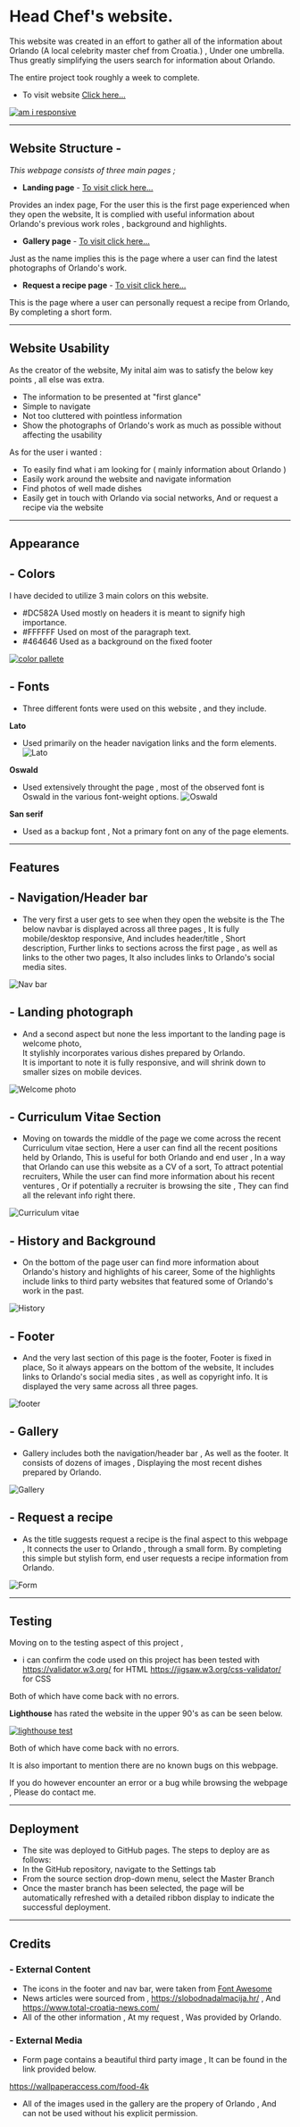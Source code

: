 # Head Chef's website.

This website was created in an effort to gather all of the information about Orlando (A local celebrity master chef from Croatia.) , Under one umbrella.  
Thus greatly simplifying the users search for information about Orlando.

The entire project took roughly a week to complete.

 - To visit website [Click here...](https://karlox01.github.io/My-first-project-repo/)

[![am i responsive](images/readmephotos/am_i_responsive.JPG)](https://github.com/Karlox01/My-first-project-repo/blob/Main/images/readmephotos/am_i_responsive.JPG)


***

## __Website Structure__ -

_This webpage consists of three main pages ;_
*  __Landing page__ - [To visit click here...](https://karlox01.github.io/My-first-project-repo/)

 Provides an index page, For the user this is the first page experienced when they open the website, It is complied with useful information about Orlando's previous work roles , background and highlights.
* __Gallery page__ - [To visit click here...](https://karlox01.github.io/My-first-project-repo/gallery.html)

 Just as the name implies this is the page where a user can find the latest photographs of Orlando's work.

* __Request a recipe page__ - [To visit click here...](https://karlox01.github.io/My-first-project-repo/form.html)

 This is the page where a user can personally request a recipe from Orlando, By completing a short form.

 *** 

## Website Usability

As the creator of the website, My inital aim was to satisfy the below key points , all else was extra.

* The information to be presented at "first glance"
* Simple to navigate
* Not too cluttered with pointless information
* Show the photographs of Orlando's work as much as possible without affecting the usability


As for the user i wanted : 

* To easily find what i am looking for ( mainly information about Orlando )
* Easily work around the website and navigate information
* Find photos of well made dishes
* Easily get in touch with Orlando via social networks, And or request a recipe via the website

*** 
 ## Appearance
 ## - Colors

 I have decided to utilize 3 main colors on this website.

  * #DC582A Used mostly on headers it is meant to signify high importance.
  * #FFFFFF Used on most of the paragraph text.
  * #464646 Used as a background on the fixed footer 

  [![color pallete](images/readmephotos/colors.JPG)](https://raw.githubusercontent.com/Karlox01/My-first-project-repo/Main/images/readmephotos/colors.JPG)

 
## - Fonts

* Three different fonts were used on this website , and they include.  

__Lato__  
* Used primarily on the header navigation links and the form elements.
![Lato](images/readmephotos/Lato.JPG)

__Oswald__   
* Used extensively throught the page , most of the observed font is Oswald in the various font-weight options.
![Oswald](images/readmephotos/Oswald.JPG)

__San serif__
* Used as a backup font , Not a primary font on any of the page elements.
*** 

 ## __Features__

## - Navigation/Header bar 

* The very first a user gets to see when they open the website is the 
The below navbar is displayed across all three pages , It is fully mobile/desktop responsive, And includes header/title , Short description, Further links to sections across the first page , as well as links to the other two pages, It also includes links to Orlando's social media sites.

![Nav bar](images/readmephotos/header_nav.JPG)

 ## - Landing photograph 

* And a second aspect but none the less important to the landing page is welcome photo,  
It stylishly incorporates various dishes prepared by Orlando.  
It is important to note it is fully responsive, and will shrink down to smaller sizes on mobile devices.

![Welcome photo](/images/readmephotos/hero-image-readme.JPG)

## - Curriculum Vitae Section 

* Moving on towards the middle of the page we come across the recent Curriculum vitae section, Here a user can find all the recent positions held by Orlando, This is useful for both Orlando and end user , In a way that Orlando can use this website as a CV of a sort, To attract potential recruiters, While the user can find more information about his recent ventures , Or if potentially a recruiter is browsing the site , They can find all the relevant info right there.

![Curriculum vitae](/images/readmephotos/main-ethos.JPG)

## - History and Background 

* On the bottom of the page user can find more information about Orlando's history and highlights of his career, Some of the highlights include links to third party websites that featured some of Orlando's work in the past.

![History](/images/readmephotos/about_me.JPG)


## - Footer 

* And the very last section of this page is the footer, Footer is fixed in place, So it always appears on the bottom of the website, It includes links to Orlando's social media sites , as well as copyright info. 
It is displayed the very same across all three pages.

![footer](/images/readmephotos/footer.JPG)


## - Gallery

* Gallery includes both the navigation/header bar , As well as the footer.
It consists of dozens of images , Displaying the most recent dishes prepared by Orlando.

![Gallery](/images/readmephotos/gallery.JPG)



## - Request a recipe

* As the title suggests request a recipe is the final aspect to this webpage , It connects the user to Orlando , through a small form.
By completing this simple but stylish form, end user requests a recipe information from Orlando.

![Form](/images/readmephotos/recipe_request.JPG)


***


## __Testing__

Moving on to the testing aspect of this project , 

* i can confirm the code used on this project has been tested with 
 https://validator.w3.org/ for HTML
 https://jigsaw.w3.org/css-validator/ for CSS

 Both of which have come back with no errors.
 


__Lighthouse__ has rated the website in the upper 90's as can be seen below.

[![lighthouse test](images/readmephotos/lighthouse_score.JPG)](https://github.com/Karlox01/My-first-project-repo/blob/Main/images/readmephotos/lighthouse_score.JPG)


Both of which have come back with no errors.

It is also important to mention there are no known bugs on this webpage.

If you do however encounter an error or a bug while browsing the webpage , Please do contact me.

***

## __Deployment__

- The site was deployed to GitHub pages. The steps to deploy are as follows:
- In the GitHub repository, navigate to the Settings tab 
- From the source section drop-down menu, select the Master Branch
- Once the master branch has been selected, the page will be automatically refreshed with a detailed ribbon display to indicate the successful deployment. 


*** 



## __Credits__


### - External Content

- The icons in the footer and nav bar, were taken from [Font Awesome](https://fontawesome.com/)
- News articles were sourced from , https://slobodnadalmacija.hr/ , And   
https://www.total-croatia-news.com/
- All of the other information , At my request , Was provided by Orlando.


### - External Media


- Form page contains a beautiful third party image , It can be found in the link provided below.

https://wallpaperaccess.com/food-4k

- All of the images used in the gallery are the propery of Orlando , And can not be used without his explicit permission.




